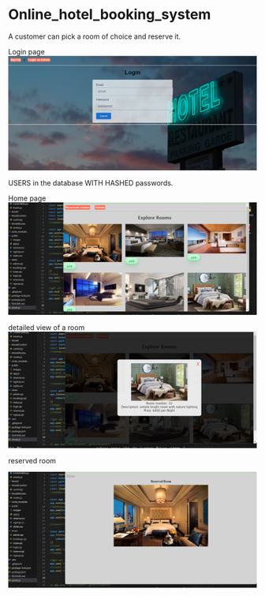 # Online_hotel_booking_system 
A customer can pick a room of choice and reserve it.

Login page 
<img src='./public/images/ss0.png'>

USERS in the database WITH HASHED passwords.
<imag src='./public/images/register.png'>

Home page
<img src='./public/images/ss1.png'>

detailed view of a room
<img src='./public/images/ss2.png'>

reserved room

<img src='./public/images/ss3.png'>
